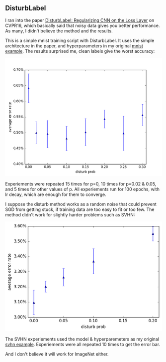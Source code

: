 
## DisturbLabel

I ran into the paper [DisturbLabel: Regularizing CNN on the Loss Layer](https://arxiv.org/abs/1605.00055) on CVPR16,
which basically said that noisy data gives you better performance.
As many, I didn't believe the method and the results.

This is a simple mnist training script with DisturbLabel. It uses the simple architecture in the paper, and
hyperparameters in my original [mnist example](../mnist-convnet.py).
The results surprised me, clean labels give the worst accuracy:

![mnist](mnist.png)

Experiements were repeated 15 times for p=0, 10 times for p=0.02 & 0.05, and 5 times for other values
of p. All experiements run for 100 epochs, with lr decay, which are enough for them to converge.

I suppose the disturb method works as a random noise that could prevent SGD from getting stuck, if
training data are too easy to fit or too few.
The method didn't work for slightly harder problems such as SVHN:

![svhn](svhn.png)

The SVHN experiements used the model & hyperparemeters as my original [svhn example](../svhn-digit-convnet.py).
Experiements were all repeated 10 times to get the error bar.

And I don't believe it will work for ImageNet either.
